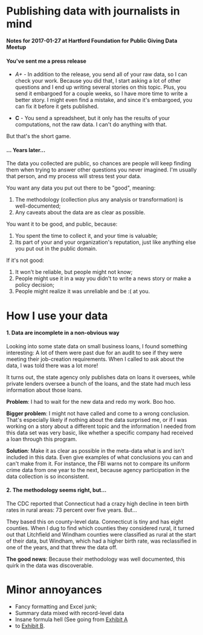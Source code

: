 # Publishing data with journalists in mind

**Notes for 2017-01-27 at Hartford Foundation for Public Giving Data Meetup**

#### You've sent me a press release

* *A+* - In addition to the release, you send all of your raw data, so I
can check your work. Because you did that, I start asking a lot of other
questions and I end up writing several stories on this topic. Plus, you
send it embargoed for a couple weeks, so I have more time to write a better
story. I might even find a mistake, and since it's embargoed, you can fix
it before it gets published.

* **C** -  You send a spreadsheet, but it only has the results of your
computations, not the raw data. I can't do anything with that.

But that's the short game.

#### ... Years later...

The data you collected are public, so chances are people will keep finding
them when trying to answer other questions you never imagined. I'm usually
that person, and my process will stress test your data.

You  want any data you put out there to be "good", meaning:

1. The  methodology (collection plus any analysis or transformation) is
well-documented; 
2. Any caveats about the data are as clear as possible.

You want it to be good, and public, because:

1. You spent the time to collect it, and your time is valuable;
2. Its part of your and your organization's reputation, just like anything
else you put out in the public domain.

If it's not good:

1. It won't be reliable, but people might not know;
2. People might use it in a way you didn't to write a news story or make a
policy decision;
3. People might realize it was unreliable and be :( at you.

# How I use your data

#### 1. Data are incomplete in a non-obvious way

Looking into some state data on small business loans, I found something
interesting: A lot of them were past due for an audit to see if they were
meeting their job-creation requirements. When I called to ask about the
data, I was told there was a lot more!

It turns out, the state agency only publishes data on loans it oversees,
while private lenders oversee a bunch of the loans, and the state had much
less information about those loans.

**Problem**: I had to wait for the new data and redo my work. Boo hoo.

**Bigger problem**: I might not have called and come to a wrong
  conclusion. That's especially likely if nothing about the data surprised
  me, or if I was working on a story about a different topic and the
  information I needed from this data set was very basic, like whether a
  specific company had received a loan through this program.
  
**Solution**: Make it as clear as possible in the meta-data what is and
  isn't included in this data. Even give examples of what conclusions you
  can and can't make from it. For instance, the FBI warns not to compare
  its uniform crime data from one year to the next, because agency
  participation in the data collection is so inconsistent.

#### 2. The methodology seems right, but...

The CDC reported that Connecticut had a crazy high decline in teen birth
rates in rural areas: 73 percent over five years. But...

They based this on county-level data. Connecticut is tiny and has eight
counties. When I dug to find which counties they considered rural, it
turned out that Litchfield and Windham counties were classified as rural at
the start of their data, but Windham, which had a higher birth rate, was
reclassified in one of the years, and that threw the data off.

**The good news**: Because their methodology was well documented, this
  quirk in the data was discoverable.

# Minor annoyances

* Fancy formatting and Excel junk;
* Summary data mixed with record-level data
* Insane formula hell (See going from [Exhibit A](https://docs.google.com/spreadsheets/d/1Es89IcP9hXe_3QwgZf7UqAR1Vac0-1VD2AtluhJtfI4/edit#gid=1784818844)
* to [Exhibit B](http://projects.ctmirror.org/content/trend/2016/10/excess_cost/).
